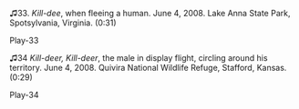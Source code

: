 ♫33. *Kill-dee*, when fleeing a human. June 4, 2008. Lake Anna State
Park, Spotsylvania, Virginia. (0:31)

Play-33

♫34 *Kill-deer, Kill-deer*, the male in display flight, circling around
his territory. June 4, 2008. Quivira National Wildlife Refuge, Stafford,
Kansas. (0:29)

Play-34
